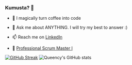 ### Kumusta? 👋

<!--
**queency-koh/queency-koh** is a ✨ _special_ ✨ repository because its `README.md` (this file) appears on your GitHub profile.
-->

- 🔭  I magically turn coffee into code

- 💬  Ask me about ANYTHING. I will try my best to answer :)

- 📫  Reach me on [LinkedIn](https://www.linkedin.com/in/queencykoh)

- 🏅 [Professional Scrum Master I](https://www.credly.com/badges/bcc54367-ce93-420f-9427-03f7eaf1ef7e)

[![GitHub Streak](http://github-readme-streak-stats.herokuapp.com?user=queency-koh&theme=dark)](https://git.io/streak-stats)
![Queency's GitHub stats](https://github-readme-stats.vercel.app/api?username=queency-koh&theme=dark&show_icons=true)

